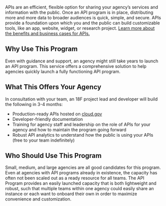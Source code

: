 APIs are an efficient, flexible option for sharing your agency’s services and information with the public. Once an API program is in place, distributing more and more data to broader audiences is quick, simple, and secure. APIs provide a foundation upon which you and the public can build customizable tools, like an app, website, widget, or research project. [Learn more about the benefits and business cases for APIs.](https://pages.18f.gov/API-All-the-X/pages/benefits_of_apis/)

## Why Use This Program 
Even with guidance and support, an agency might still take years to launch an API program.  This service offers a comprehensive solution to help agencies quickly launch a fully functioning API program.  

## What This Offers Your Agency
In consultation with your team, an 18F project lead and developer will build the following in 3-4 months:
* Production-ready APIs hosted on [cloud.gov](https://cloud.gov)
* Developer-friendly documentation 
* Training for agency staff and leadership on the role of APIs for your agency and how to maintain the program going forward
* Robust API analytics to understand how the public is using your APIs (free to your team indefinitely)

## Who Should Use This Program 
Small, medium, and large agencies are all good candidates for this program.  Even at agencies with API programs already in existence, the capacity has often not been scaled out as a ready resource for all teams.  The API Program provides an easily launched capacity that is both lightweight and robust, such that multiple teams within one agency could easily share an instance or each want to onboard their own in order to maximize convenience and customization.
